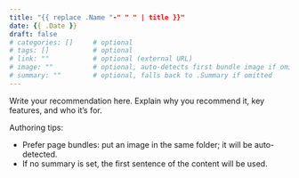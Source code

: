 ```yaml
---
title: "{{ replace .Name "-" " " | title }}"
date: {{ .Date }}
draft: false
# categories: []     # optional
# tags: []           # optional
# link: ""           # optional (external URL)
# image: ""          # optional, auto-detects first bundle image if omitted
# summary: ""        # optional, falls back to .Summary if omitted
---
```


Write your recommendation here. Explain why you recommend it, key features, and who it’s for.

Authoring tips:
- Prefer page bundles: put an image in the same folder; it will be auto-detected.
- If no summary is set, the first sentence of the content will be used.
